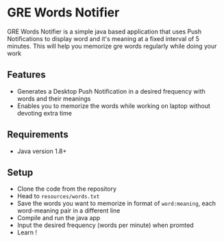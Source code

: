 # GRE Words Notifier
GRE Words Notifier is a simple java based application that uses Push Notifications to display word and it's meaning at a fixed interval of 5 minutes. This will help you memorize gre words regularly while doing your work

## Features
* Generates a Desktop Push Notification in a desired frequency with words and their meanings
* Enables you to memorize the words while working on laptop without devoting extra time

## Requirements
* Java version 1.8+

## Setup
* Clone the code from the repository
* Head to `resources/words.txt`
* Save the words you want to memorize in format of `word:meaning`, each word-meaning pair in a different line
* Compile and run the java app
* Input the desired frequency (words per minute) when promted
* Learn !